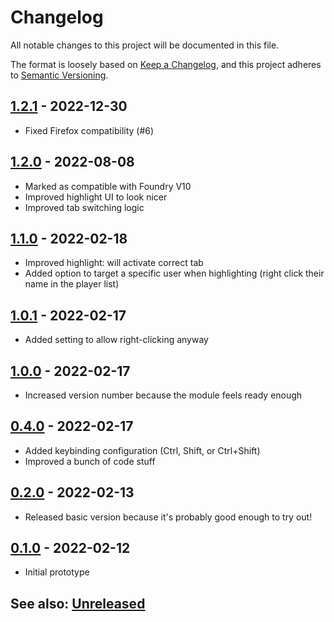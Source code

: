 # Changelog
All notable changes to this project will be documented in this file.

The format is loosely based on [Keep a Changelog](https://keepachangelog.com/en/1.0.0/),
and this project adheres to [Semantic Versioning](https://semver.org/spec/v2.0.0.html).

## [1.2.1] - 2022-12-30
- Fixed Firefox compatibility (#6)

## [1.2.0] - 2022-08-08
- Marked as compatible with Foundry V10
- Improved highlight UI to look nicer
- Improved tab switching logic

## [1.1.0] - 2022-02-18
- Improved highlight: will activate correct tab
- Added option to target a specific user when highlighting (right click their name in the player list)

## [1.0.1] - 2022-02-17
- Added setting to allow right-clicking anyway

## [1.0.0] - 2022-02-17
- Increased version number because the module feels ready enough

## [0.4.0] - 2022-02-17
- Added keybinding configuration (Ctrl, Shift, or Ctrl+Shift)
- Improved a bunch of code stuff

## [0.2.0] - 2022-02-13
- Released basic version because it's probably good enough to try out!

## [0.1.0] - 2022-02-12
- Initial prototype

## See also: [Unreleased]

[0.1.0]: https://github.com/itamarcu/remote-highlight-ui/compare/0.1.0...0.1.0
[0.2.0]: https://github.com/itamarcu/remote-highlight-ui/compare/0.1.0...0.2.0
[0.4.0]: https://github.com/itamarcu/remote-highlight-ui/compare/0.2.0...0.4.0
[1.0.0]: https://github.com/itamarcu/remote-highlight-ui/compare/0.4.0...1.0.0
[1.0.1]: https://github.com/itamarcu/remote-highlight-ui/compare/1.0.0...1.0.1
[1.1.0]: https://github.com/itamarcu/remote-highlight-ui/compare/1.0.1...1.1.0
[1.2.0]: https://github.com/itamarcu/remote-highlight-ui/compare/1.1.0...1.2.0
[1.2.1]: https://github.com/itamarcu/remote-highlight-ui/compare/1.2.0...1.2.1
[Unreleased]: https://github.com/itamarcu/remote-highlight-ui/compare/1.2.1...HEAD
